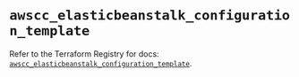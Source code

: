 # `awscc_elasticbeanstalk_configuration_template`

Refer to the Terraform Registry for docs: [`awscc_elasticbeanstalk_configuration_template`](https://registry.terraform.io/providers/hashicorp/awscc/0.70.0/docs/resources/elasticbeanstalk_configuration_template).
